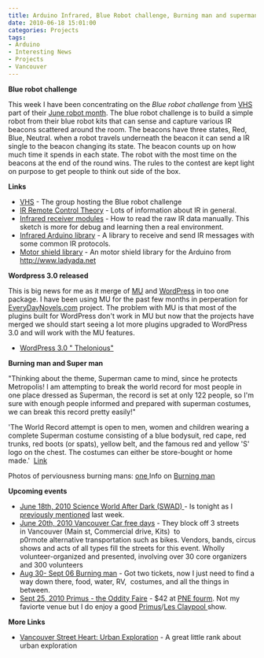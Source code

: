 ```yaml
---
title: Arduino Infrared, Blue Robot challenge, Burning man and superman 
date: 2010-06-18 15:01:00
categories: Projects
tags: 
- Arduino 
- Interesting News 
- Projects 
- Vancouver
---
```

<strong>Blue robot challenge </strong>

This week I have been concentrating on the <em>Blue robot challenge</em> from <a href="http://vancouver.hackspace.ca/doku.php">VHS</a> part of their <a href="http://www.vancal.org/">June robot month</a>. The blue robot challenge is to build a simple robot from their blue robot kits that can sense and capture various IR beacons scattered around the room. The beacons have three states, Red, Blue, Neutral. when a robot travels underneath the beacon it can send a IR single to the beacon changing its state. The beacon counts up on how much time it spends in each state. The robot with the most time on the beacons at the end of the round wins. The rules to the contest are kept light on purpose to get people to think out side of the box.

<strong>Links </strong>
<ul>
	<li><a href="http://vancouver.hackspace.ca/">VHS</a> - The group hosting the Blue robot challenge</li>
	<li><a href="http://www.sbprojects.com/knowledge/ir/ir.htm">IR Remote Control Theory</a> - Lots of information about IR in general.</li>
	<li><a href="http://www.arduino.cc/playground/Code/InfraredReceivers">Infrared receiver modules</a> - How to read the raw IR data manually. This sketch is more for debug and learning then a real environment.</li>
	<li><a href="http://www.arcfn.com/2009/08/multi-protocol-infrared-remote-library.html">Infrared Arduino library</a> - A library to receive and send IR messages with some common IR protocols.</li>
	<li><a href="http://www.ladyada.net/make/mshield/">Motor shield library</a> - An motor shield library for the Arduino from <a href="http://www.ladyada.net/">http://www.ladyada.net</a></li>
</ul>
<strong>Wordpress 3.0 released </strong>

This is big news for me as it merge of <a href="http://mu.wordpress.org/">MU</a> and <a href="http://wordpress.org/">WordPress</a> in too one package. I have been using MU for the past few months in perperation for <a href="http://everydaynovels.com/">EveryDayNovels.com</a> project. The problem with MU is that most of the plugins built for WordPress don't work in MU but now that the projects have merged we should start seeing a lot more plugins upgraded to WordPress 3.0 and will work with the MU features.
<ul>
	<li><a href="http://wordpress.org/development/2010/06/thelonious/">WordPress 3.0 "
Thelonious"</a></li>
</ul>
<strong>Burning man and Super man </strong>

"Thinking about the theme, Superman came to mind, since he protects Metropolis! I am attempting to break the world record for most people in one place dressed as Superman, the record is set at only 122 people, so I'm sure with enough people informed and prepared with superman costumes, we can break this record pretty easily!"

'The World Record attempt is open to men, women and children wearing a complete Superman costume consisting of a blue bodysuit, red cape, red trunks, red boots (or spats), yellow belt, and the famous red and yellow 'S' logo on the chest. The costumes can either be store-bought or home made.'  <a href="http://eplaya.burningman.com/viewtopic.php?t=33480">Link</a>

Photos of perviousness burning mans: <a href="http://web.me.com/alvarobarrios/www.alvarobarriosphotography.com/THE_DESERT.html">one
</a>Info on <a href="http://www.burningman.com/">Burning man</a>

<strong>Upcoming events </strong>
<ul>
	<li><a href="http://www.scienceworld.ca/swad">June 18th, 2010 Science World After Dark (SWAD) </a>- Is tonight as I <a href="/interesting-friday/">previously mentioned</a> last week.</li>
	<li><a href="http://www.carfreevancouver.org/">June 20th, 2010 Vancouver Car free days</a> - They block off 3 streets in Vancouver (Main st, Commercial drive, Kits)  to p0rmote alternative transportation such as bikes. Vendors, bands, circus shows and acts of all types fill the streets for this event. Wholly volunteer-organized and presented, involving over 30 core organizers and 300 volunteers</li>
	<li><a href="http://www.burningman.com/">Aug 30- Sept 06 Burning man</a> - Got two tickets, now I just need to find a way down there, food, water, RV,  costumes, and all the things in between.</li>
	<li><a href="http://www.ticketmaster.ca/event/110044C99D9E9A98?artistid=735894&amp;majorcatid=10001&amp;minorcatid=60">Sept 25, 2010 Primus - the Oddity Faire</a> - $42 at <a href="http://www.pne.ca/">PNE fourm</a>. Not my faviorte venue but I do enjoy a good <a href="http://en.wikipedia.org/wiki/Primus_(band)">Primus</a>/<a href="http://en.wikipedia.org/wiki/Les_Claypool">Les Claypool </a>show.</li>
</ul>
<strong>More Links </strong>
<ul>
	<li><a href="http://www.beyondrobson.com/arts/2010/06/vancouver_street_heart_urban_exploration/">Vancouver Street Heart: Urban Exploration</a> - A great little rank about urban exploration</li>
</ul>
